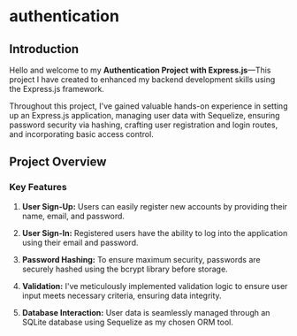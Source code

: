 # authentication

## Introduction

Hello and welcome to my **Authentication Project with Express.js**—This project I have created to enhanced my backend development skills using the Express.js framework.

Throughout this project, I've gained valuable hands-on experience in setting up an Express.js application, managing user data with Sequelize, ensuring password security via hashing, crafting user registration and login routes, and incorporating basic access control.

## Project Overview

### Key Features

1. **User Sign-Up:** Users can easily register new accounts by providing their name, email, and password.

2. **User Sign-In:** Registered users have the ability to log into the application using their email and password.

3. **Password Hashing:** To ensure maximum security, passwords are securely hashed using the bcrypt library before storage.

4. **Validation:** I've meticulously implemented validation logic to ensure user input meets necessary criteria, ensuring data integrity.

5. **Database Interaction:** User data is seamlessly managed through an SQLite database using Sequelize as my chosen ORM tool.